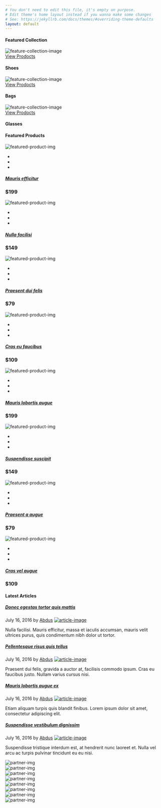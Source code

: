 ```yaml
---
# You don't need to edit this file, it's empty on purpose.
# Edit theme's home layout instead if you wanna make some changes
# See: https://jekyllrb.com/docs/themes/#overriding-theme-defaults
layout: default
---
```


<!-- MAIN CONTENT SECTION -->
<section class="mainContent clearfix">
  <div class="container">
    <div class="row featuredCollection margin-bottom">
      <div class="col-xs-12">
        <div class="page-header">
          <h4>Featured Collection</h4>
        </div>
      </div>
      <div class="col-sm-4 col-xs-12">
        <div class="thumbnail" onclick="location.href='single-product.html';">
          <div class="imageWrapper">
            <img src="img/home/featured-collection/featured-collection-01.jpg" alt="feature-collection-image">
            <div class="masking"><a href="product-grid-left-sidebar.html" class="btn viewBtn">View Prodocts</a></div>
          </div>
          <div class="caption">
            <h4>Shoes</h4>
          </div>
        </div>
      </div>
      <div class="col-sm-4 col-xs-12">
        <div class="thumbnail" onclick="location.href='single-product.html';">
          <div class="imageWrapper">
            <img src="img/home/featured-collection/featured-collection-02.jpg" alt="feature-collection-image">
            <div class="masking"><a href="product-grid-left-sidebar.html" class="btn viewBtn">View Prodocts</a></div>
          </div>
          <div class="caption">
            <h4>Bags</h4>
          </div>
        </div>
      </div>
      <div class="col-sm-4 col-xs-12">
        <div class="thumbnail" onclick="location.href='single-product.html';">
          <div class="imageWrapper">
            <img src="img/home/featured-collection/featured-collection-03.jpg" alt="feature-collection-image">
            <div class="masking"><a href="product-grid-left-sidebar.html" class="btn viewBtn">View Prodocts</a></div>
          </div>
          <div class="caption">
            <h4>Glasses</h4>
          </div>
        </div>
      </div>
    </div>
    <div class="row featuredProducts margin-bottom">
      <div class="col-xs-12">
        <div class="page-header">
          <h4>Featured Products</h4>
        </div>
      </div>
      <div class="col-xs-12">
        <div class="owl-carousel featuredProductsSlider">
          <div class="slide">
            <div class="productImage clearfix">
              <img src="img/home/featured-product/product-01.jpg" alt="featured-product-img">
              <div class="productMasking">
                <ul class="list-inline btn-group" role="group">
                  <li><a data-toggle="modal" href=".login-modal" class="btn btn-default"><i class="fa fa-heart"></i></a></li>
                  <li><a href="cart-page.html" class="btn btn-default"><i class="fa fa-shopping-cart"></i></a></li>
                  <li><a data-toggle="modal" href=".quick-view" class="btn btn-default"><i class="fa fa-eye"></i></a></li>
                </ul>
              </div>
            </div>
            <div class="productCaption clearfix">
              <a href="single-product.html">
                <h5>Mauris efficitur</h5>
              </a>
              <h3>$199</h3>
            </div>
          </div>
          <div class="slide">
            <div class="productImage">
              <img src="img/home/featured-product/product-02.jpg" alt="featured-product-img">
              <div class="productMasking">
                <ul class="list-inline btn-group" role="group">
                  <li><a data-toggle="modal" href=".login-modal" class="btn btn-default"><i class="fa fa-heart"></i></a></li>
                  <li><a href="cart-page.html" class="btn btn-default"><i class="fa fa-shopping-cart"></i></a></li>
                  <li><a data-toggle="modal" href=".quick-view" class="btn btn-default"><i class="fa fa-eye"></i></a></li>
                </ul>
              </div>
            </div>
            <div class="productCaption">
              <a href="single-product.html">
                <h5>Nulla facilisi</h5>
              </a>
              <h3>$149</h3>
            </div>
          </div>
          <div class="slide">
            <div class="productImage">
              <img src="img/home/featured-product/product-03.jpg" alt="featured-product-img">
              <div class="productMasking">
                <ul class="list-inline btn-group" role="group">
                  <li><a data-toggle="modal" href=".login-modal" class="btn btn-default"><i class="fa fa-heart"></i></a></li>
                  <li><a href="cart-page.html" class="btn btn-default"><i class="fa fa-shopping-cart"></i></a></li>
                  <li><a data-toggle="modal" href=".quick-view" class="btn btn-default"><i class="fa fa-eye"></i></a></li>
                </ul>
              </div>
            </div>
            <div class="productCaption">
              <a href="single-product.html">
                <h5>Praesent dui felis</h5>
              </a>
              <h3>$79</h3>
            </div>
          </div>
          <div class="slide">
            <div class="productImage">
              <img src="img/home/featured-product/product-04.jpg" alt="featured-product-img">
              <div class="productMasking">
                <ul class="list-inline btn-group" role="group">
                  <li><a data-toggle="modal" href=".login-modal" class="btn btn-default"><i class="fa fa-heart"></i></a></li>
                  <li><a href="cart-page.html" class="btn btn-default"><i class="fa fa-shopping-cart"></i></a></li>
                  <li><a data-toggle="modal" href=".quick-view" class="btn btn-default"><i class="fa fa-eye"></i></a></li>
                </ul>
              </div>
            </div>
            <div class="productCaption">
              <a href="single-product.html">
                <h5>Cras eu faucibus</h5>
              </a>
              <h3>$109</h3>
            </div>
          </div>
          <div class="slide">
            <div class="productImage">
              <img src="img/home/featured-product/product-05.jpg" alt="featured-product-img">
              <div class="productMasking">
                <ul class="list-inline btn-group" role="group">
                  <li><a data-toggle="modal" href=".login-modal" class="btn btn-default"><i class="fa fa-heart"></i></a></li>
                  <li><a href="cart-page.html" class="btn btn-default"><i class="fa fa-shopping-cart"></i></a></li>
                  <li><a data-toggle="modal" href=".quick-view" class="btn btn-default"><i class="fa fa-eye"></i></a></li>
                </ul>
              </div>
            </div>
            <div class="productCaption">
              <a href="single-product.html">
                <h5>Mauris lobortis augue</h5>
              </a>
              <h3>$199</h3>
            </div>
          </div>
          <div class="slide">
            <div class="productImage">
              <img src="img/home/featured-product/product-06.jpg" alt="featured-product-img">
              <div class="productMasking">
                <ul class="list-inline btn-group" role="group">
                  <li><a data-toggle="modal" href=".login-modal" class="btn btn-default"><i class="fa fa-heart"></i></a></li>
                  <li><a href="cart-page.html" class="btn btn-default"><i class="fa fa-shopping-cart"></i></a></li>
                  <li><a data-toggle="modal" href=".quick-view" class="btn btn-default"><i class="fa fa-eye"></i></a></li>
                </ul>
              </div>
            </div>
            <div class="productCaption">
              <a href="single-product.html">
                <h5>Suspendisse suscipit</h5>
              </a>
             <h3>$149</h3>
            </div>
          </div>
          <div class="slide">
            <div class="productImage">
              <img src="img/home/featured-product/product-07.jpg" alt="featured-product-img">
              <div class="productMasking">
                <ul class="list-inline btn-group" role="group">
                  <li><a data-toggle="modal" href=".login-modal" class="btn btn-default"><i class="fa fa-heart"></i></a></li>
                  <li><a href="cart-page.html" class="btn btn-default"><i class="fa fa-shopping-cart"></i></a></li>
                  <li><a data-toggle="modal" href=".quick-view" class="btn btn-default"><i class="fa fa-eye"></i></a></li>
                </ul>
              </div>
            </div>
            <div class="productCaption">
              <a href="single-product.html">
                <h5>Praesent a augue</h5>
              </a>
              <h3>$79</h3>
            </div>
          </div>
          <div class="slide">
            <div class="productImage">
              <img src="img/home/featured-product/product-09.jpg" alt="featured-product-img">
              <div class="productMasking">
                <ul class="list-inline btn-group" role="group">
                  <li><a data-toggle="modal" href=".login-modal" class="btn btn-default"><i class="fa fa-heart"></i></a></li>
                  <li><a href="cart-page.html" class="btn btn-default"><i class="fa fa-shopping-cart"></i></a></li>
                  <li><a data-toggle="modal" href=".quick-view" class="btn btn-default"><i class="fa fa-eye"></i></a></li>
                </ul>
              </div>
            </div>
            <div class="productCaption">
              <a href="single-product.html">
                <h5>Cras vel augue</h5>
              </a>
              <h3>$109</h3>
            </div>
          </div>
        </div>
      </div>
    </div>
    <div class="row latestArticles">
      <div class="col-xs-12">
        <div class="page-header">
          <h4>Latest Articles</h4>
        </div>
      </div>
      <div class="col-sm-3 col-xs-12">
        <div class="thumbnail">
          <h5><a href="blog-single-right-sidebar.html">Donec egestas tortor quis mattis</a></h5>
          <span class="meta">July 16, 2016 by <a href="#">Abdus</a></span>
          <a href="blog-single-right-sidebar.html"><img src="img/home/articles/articles-01.jpg" alt="article-image"></a>
          <div class="caption">
            <p>Nulla facilisi. Mauris efficitur, massa et iaculis accumsan, mauris velit ultrices purus, quis condimentum nibh dolor ut tortor.</p>
          </div>
        </div>
      </div>
      <div class="col-sm-3 col-xs-12">
        <div class="thumbnail">
          <h5><a href="blog-single-right-sidebar.html">Pellentesque risus quis tellus</a></h5>
          <span class="meta">July 16, 2016 by <a href="#">Abdus</a></span>
          <a href="blog-single-right-sidebar.html"><img src="img/home/articles/articles-02.jpg" alt="article-image"></a>
          <div class="caption">
            <p>Praesent dui felis, gravida a auctor at, facilisis commodo ipsum. Cras eu faucibus justo. Nullam varius cursus nisi.</p>
          </div>
        </div>
      </div>
      <div class="col-sm-3 col-xs-12">
        <div class="thumbnail">
          <h5><a href="blog-single-right-sidebar.html">Mauris lobortis augue ex</a></h5>
          <span class="meta">July 16, 2016 by <a href="#">Abdus</a></span>
          <a href="blog-single-right-sidebar.html"><img src="img/home/articles/articles-03.jpg" alt="article-image"></a>
          <div class="caption">
            <p>Etiam aliquam turpis quis blandit finibus. Lorem ipsum dolor sit amet, consectetur adipiscing elit.</p>
          </div>
        </div>
      </div>
      <div class="col-sm-3 col-xs-12">
        <div class="thumbnail">
          <h5><a href="blog-single-right-sidebar.html">Suspendisse vestibulum dignissim</a></h5>
          <span class="meta">July 16, 2016 by <a href="#">Abdus</a></span>
          <a href="blog-single-right-sidebar.html"><img src="img/home/articles/articles-04.jpg" alt="article-image"></a>
          <div class="caption">
            <p>Suspendisse tristique interdum est, at hendrerit nunc laoreet et. Nulla vel arcu ac turpis pulvinar tincidunt eu eu nisi.</p>
          </div>
        </div>
      </div>
    </div>
  </div>
</section>

<!-- LIGHT SECTION -->
<section class="lightSection clearfix">
  <div class="container">
    <div class="row">
      <div class="col-xs-12">
        <div class="owl-carousel partnersLogoSlider">
          <div class="slide">
            <div class="partnersLogo clearfix">
              <img src="img/home/partners/partner-01.png" alt="partner-img">
            </div>
          </div>
          <div class="slide">
            <div class="partnersLogo clearfix">
              <img src="img/home/partners/partner-02.png" alt="partner-img">
            </div>
          </div>
          <div class="slide">
            <div class="partnersLogo clearfix">
              <img src="img/home/partners/partner-03.png" alt="partner-img">
            </div>
          </div>
          <div class="slide">
            <div class="partnersLogo clearfix">
              <img src="img/home/partners/partner-04.png" alt="partner-img">
            </div>
          </div>
          <div class="slide">
            <div class="partnersLogo clearfix">
              <img src="img/home/partners/partner-05.png" alt="partner-img">
            </div>
          </div>
          <div class="slide">
            <div class="partnersLogo clearfix">
              <img src="img/home/partners/partner-01.png" alt="partner-img">
            </div>
          </div>
          <div class="slide">
            <div class="partnersLogo clearfix">
              <img src="img/home/partners/partner-02.png" alt="partner-img">
            </div>
          </div>
          <div class="slide">
            <div class="partnersLogo clearfix">
              <img src="img/home/partners/partner-03.png" alt="partner-img">
            </div>
          </div>
        </div>
      </div>
    </div>
  </div>
</section>

